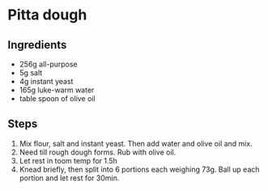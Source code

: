 # Pitta dough

## Ingredients

- 256g all-purpose
- 5g salt
- 4g instant yeast
- 165g luke-warm water
- table spoon of olive oil

## Steps

1. Mix flour, salt and instant yeast. Then add water and olive oil and mix.
2. Need till rough dough forms. Rub with olive oil.
3. Let rest in toom temp for 1.5h
4. Knead briefly, then split into 6 portions each weighing 73g. Ball up each
   portion and let rest for 30min.


